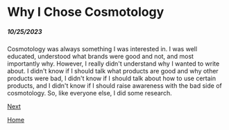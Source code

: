 # Why I Chose Cosmotology
##### 10/25/2023

Cosmotology was always something I was interested in.  I was well educated, understood what brands were good and not, and most importantly why.  However, I really didn't understand why I wanted to write about.  I didn't know if I should talk what products are good and why other products were bad, I didn't know if I should talk about how to use certain products, and I didn't know if I should raise awareness with the bad side of cosmotology.  So, like everyone else, I did some research.  

[Next](entry02.md)

[Home](../README.md)
